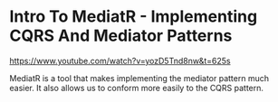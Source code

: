 # Intro To MediatR - Implementing CQRS And Mediator Patterns


https://www.youtube.com/watch?v=yozD5Tnd8nw&t=625s

MediatR is a tool that makes implementing the mediator pattern much easier. It also allows us to conform more easily to the CQRS pattern.
